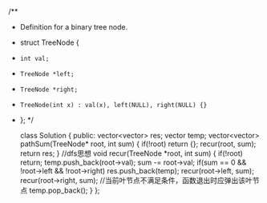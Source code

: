 /**
 * Definition for a binary tree node.
 * struct TreeNode {
 *     int val;
 *     TreeNode *left;
 *     TreeNode *right;
 *     TreeNode(int x) : val(x), left(NULL), right(NULL) {}
 * };
 */

    class Solution {
    public:
    vector<vector<int>> res;
    vector<int> temp;
    vector<vector<int>> pathSum(TreeNode* root, int sum) {
        if(!root)   return {};
        recur(root, sum);
        return res;
    }
    //dfs思想
    void recur(TreeNode *root, int sum)
    {
        if(!root)   return;
        temp.push_back(root->val);
        sum -= root->val;
        if(sum == 0 && !root->left && !root->right)
            res.push_back(temp);
        recur(root->left, sum);
        recur(root->right, sum);
        //当前叶节点不满足条件，函数退出时应弹出该叶节点
        temp.pop_back();
    }
    };
